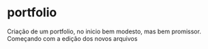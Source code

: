 portfolio
=========

Criação de um portfolio, no inicio bem modesto, mas bem promissor.
Começando com a edição dos novos arquivos
